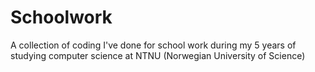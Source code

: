 # Schoolwork

A collection of coding I've done for school work during my 5 years of studying computer science at NTNU (Norwegian University of Science)
